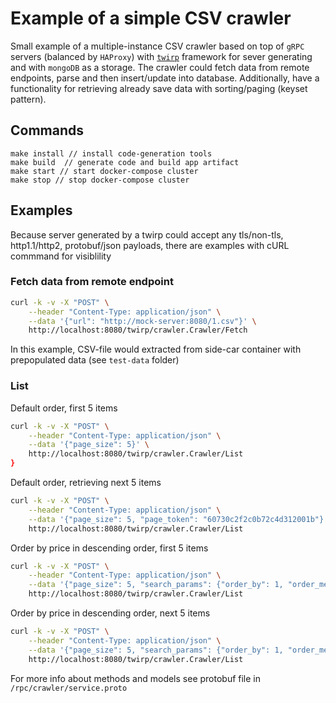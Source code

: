 # Example of a simple CSV crawler

Small example of a multiple-instance CSV crawler based on top of `gRPC` servers (balanced by `HAProxy`) with [`twirp`](https://github.com/twitchtv/twirp) framework for sever generating and with `mongoDB` as a storage. The crawler could fetch data from remote endpoints, parse and then insert/update into database. Additionally, have a functionality for retrieving already save data with sorting/paging (keyset pattern).

## Commands
```
make install // install code-generation tools
make build  // generate code and build app artifact
make start // start docker-compose cluster
make stop // stop docker-compose cluster
```

## Examples
Because server generated by a twirp could accept any tls/non-tls, http1.1/http2, protobuf/json payloads, there are examples with cURL commmand for visiblility

### Fetch data from remote endpoint
```bash
curl -k -v -X "POST" \
    --header "Content-Type: application/json" \
    --data '{"url": "http://mock-server:8080/1.csv"}' \
    http://localhost:8080/twirp/crawler.Crawler/Fetch
```
In this example, CSV-file would extracted from side-car container with prepopulated data (see `test-data` folder)

### List
Default order, first 5 items
```bash
curl -k -v -X "POST" \
    --header "Content-Type: application/json" \
    --data '{"page_size": 5}' \
    http://localhost:8080/twirp/crawler.Crawler/List
}
```

Default order, retrieving next 5 items
```bash
curl -k -v -X "POST" \
    --header "Content-Type: application/json" \
    --data '{"page_size": 5, "page_token": "60730c2f2c0b72c4d312001b"}' \
    http://localhost:8080/twirp/crawler.Crawler/List
```

Order by price in descending order, first 5 items
```bash
curl -k -v -X "POST" \
    --header "Content-Type: application/json" \
    --data '{"page_size": 5, "search_params": {"order_by": 1, "order_method": 1}}' \
    http://localhost:8080/twirp/crawler.Crawler/List
```

Order by price in descending order, next 5 items
```bash
curl -k -v -X "POST" \
    --header "Content-Type: application/json" \
    --data '{"page_size": 5, "search_params": {"order_by": 1, "order_method": 1}, "page_token": "60730c2f2c0b72c4d3120206_98684"}' \
    http://localhost:8080/twirp/crawler.Crawler/List
```

For more info about methods and models see protobuf file in `/rpc/crawler/service.proto`
